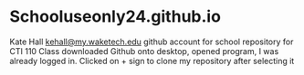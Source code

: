 # Schooluseonly24.github.io
Kate Hall kehall@my.waketech.edu
github account for school
repository for CTI 110 Class
downloaded Github onto desktop, opened program, I was already logged in. Clicked on + sign to clone my repository after selecting it